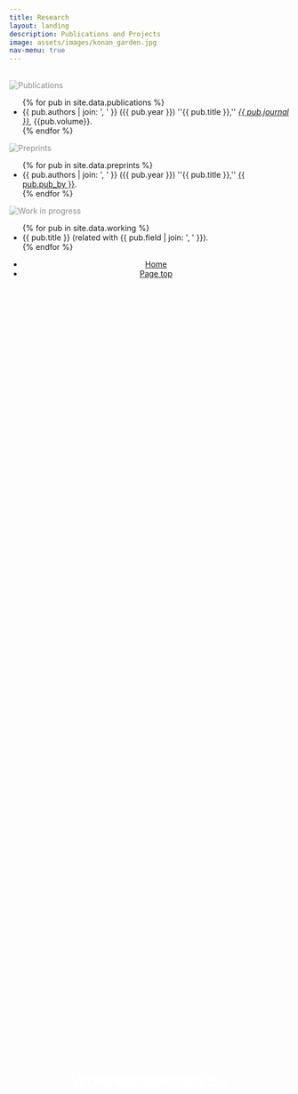 ```yaml
---
title: Research
layout: landing
description: Publications and Projects
image: assets/images/konan_garden.jpg
nav-menu: true
---
```


<!-- Main -->
<div id="main">

<section id="one">
	<br>
</section>

<section id="two" class="spotlights">
	<section>
		<div class="image">
            <img src="{{ 'assets/images/network_communities.svg' | relative_url }}" alt="Publications" style="opacity: 0.5;" data-position="center center" />
            <h1 style="position: absolute; top: 50%; left: 50%; transform: translate(-50%, -50%); color:#ffffff; font-size: 2em; text-transform: uppercase; margin: 0;">Publications</h1>
        </div>
		<div class="content">
			<div class="inner">
				<ul class="alt">
					{% for pub in site.data.publications %}
						<li>{{ pub.authors | join: ', ' }} ({{ pub.year }}) ''{{ pub.title }},'' <em><a href="{{ pub.link }}">{{ pub.journal }}</a></em>, {{pub.volume}}.</li>
					{% endfor %}
				</ul>
			</div>
		</div>
	</section>
	<section>
		<div class="image">
            <img src="{{ 'assets/images/network_preprints.svg' | relative_url }}" alt="Preprints" style="opacity: 0.5;" data-position="top center" />
            <h1 style="position: absolute; top: 50%; left: 50%; transform: translate(-50%, -50%); color:#ffffff; font-size: 2em; text-transform: uppercase; margin: 0;">Preprints</h1>
        </div>
		<div class="content">
			<div class="inner">
				<ul class="alt">
					{% for pub in site.data.preprints %}
					<li>{{ pub.authors | join: ', ' }} ({{ pub.year }}) ''{{ pub.title }},'' <a href="{{ pub.link }}">{{ pub.pub_by }}</a>.</li>
					{% endfor %}
				</ul>
			</div>
		</div>
	</section>
	<section>
		<div class="image">
            <img src="{{ 'assets/images/network_wip.svg' | relative_url }}" alt="Work in progress" style="opacity: 0.5;" data-position="center center" />
            <h1 style="position: absolute; top: 50%; left: 50%; transform: translate(-50%, -50%); color:#ffffff; font-size: 2em; text-transform: uppercase; margin: 0;">Work in progress</h1>
        </div>
		<div class="content">
			<div class="inner">
				<ul class="alt">
					{% for pub in site.data.working %}
						<li>{{ pub.title }} (related with {{ pub.field | join: ', ' }}).</li>
					{% endfor %}
				</ul>
			</div>
		</div>
	</section>
</section>

<section>
	<div class="inner" align="center">
		<ul class="actions">
			<li><a href="index.html" class="button">Home</a></li>
			<li><a href="#main" class="button special">Page top</a></li>
		</ul>
	</div>
</section>

</div>
